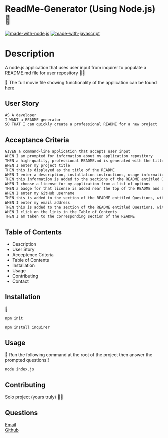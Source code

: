 # ReadMe-Generator (Using Node.js) :pinched_fingers:

[![made-with-node.js](https://img.shields.io/badge/Made%20with-Node-1f425f.svg)](https://nodejs.org/en/)
[![made-with-javascript](https://img.shields.io/badge/Made%20with-Javascript-1f425f.svg)](https://javascript.plainenglish.io)

# Description 

A node.js application that uses user input from inquirer to populate a README.md file for user repository :genie_man:

🎥 The full movie file showing functionality of the application can be found [here](./assets/readmegenWalkthrough.webm)

## User Story

```md
AS A developer
I WANT a README generator
SO THAT I can quickly create a professional README for a new project
```

## Acceptance Criteria

```md
GIVEN a command-line application that accepts user input
WHEN I am prompted for information about my application repository
THEN a high-quality, professional README.md is generated with the title of my project and sections entitled Description, Table of Contents, Installation, Usage, License, Contributing, Tests, and Questions
WHEN I enter my project title
THEN this is displayed as the title of the README
WHEN I enter a description, installation instructions, usage information, contribution guidelines, and test instructions
THEN this information is added to the sections of the README entitled Description, Installation, Usage, Contributing, and Tests
WHEN I choose a license for my application from a list of options
THEN a badge for that license is added near the top of the README and a notice is added to the section of the README entitled License that explains which license the application is covered under
WHEN I enter my GitHub username
THEN this is added to the section of the README entitled Questions, with a link to my GitHub profile
WHEN I enter my email address
THEN this is added to the section of the README entitled Questions, with instructions on how to reach me with additional questions
WHEN I click on the links in the Table of Contents
THEN I am taken to the corresponding section of the README
```

## Table of Contents
* Description
* User Story
* Acceptence Criteria
* Table of Contents
* Installation
* Usage
* Contributing
* Contact

## Installation
:closed_lock_with_key:

```md
npm init

npm install inquirer 

```
## Usage 
:dna:
Run the following command at the root of the project then answer the prompted questions!!

```md
node index.js
```
## Contributing 
Solo project (yours truly) :man_cartwheeling:

## Questions 
[Email](mailto:jamesthomaspatmore7@gmail.com)
</br>
[Github](https://github.com/jamestpatmore)
